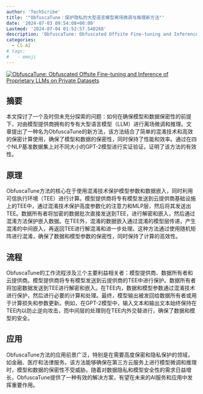 ```yaml
---
author: 'TechScribe'
title: '"ObfuscaTune：保护隐私的大型语言模型离场微调与推理新方法"'
date: '2024-07-03 09:54:08+00:00'
Lastmod: '2024-07-04 01:52:57.540268'
description: 'ObfuscaTune: Obfuscated Offsite Fine-tuning and Inference of Proprietary LLMs on Private Datasets'
categories:
  - CS.AI
# tags:
#   - emoji
---
```


[![ObfuscaTune: Obfuscated Offsite Fine-tuning and Inference of Proprietary LLMs on Private Datasets](https://arxiv-research-1301205113.cos.ap-guangzhou.myqcloud.com/images/2407.02960v1.pdf_0.jpg)](https://arxiv.org/abs/2407.02960v1)

## 摘要

本文探讨了一个及时但未充分探索的问题：如何在确保模型和数据保密性的前提下，对由模型提供商拥有的专有大型语言模型（LLM）进行离场微调和推理。文章提出了一种名为ObfuscaTune的新方法，该方法结合了简单的混淆技术和高效的保密计算使用，确保了模型和数据的保密性，同时保持了性能和效率。通过在四个NLP基准数据集上对不同大小的GPT-2模型进行实证验证，证明了该方法的有效性。<!--more-->

## 原理

ObfuscaTune方法的核心在于使用混淆技术保护模型参数和数据嵌入，同时利用可信执行环境（TEE）进行计算。模型提供商将专有模型发送到云提供商基础设施上的TEE中，通过混淆技术保护高度参数化的注意力和MLP层，然后将其发送出TEE。数据所有者将加密的数据批次直接发送到TEE，进行解密和嵌入，然后通过混淆方法保护嵌入数据。在TEE外，混淆的数据嵌入通过混淆的模型层传递，产生混淆的中间嵌入，再返回TEE进行解混淆和进一步处理。这种方法通过使用随机矩阵进行混淆，确保了数据和模型参数的保密性，同时保持了计算的高效性。

## 流程

ObfuscaTune的工作流程涉及三个主要利益相关者：模型提供商、数据所有者和云提供商。模型提供商将专有模型发送到云提供商的TEE中进行保护。数据所有者将加密数据发送到TEE进行解密和嵌入。在TEE内，数据和模型参数通过混淆技术进行保护，然后进行必要的计算和处理。最终，模型输出被发回给数据所有者或用于计算损失和参数更新。例如，在GPT-2模型中，输入文本和输出文本始终保持在TEE内以防止逆向攻击，而中间层的处理则在TEE内外交替进行，确保了数据和模型的安全。

## 应用

ObfuscaTune方法的应用前景广泛，特别是在需要高度保密和隐私保护的领域，如金融、医疗和法律服务。该方法能够确保在第三方云服务上进行模型微调和推理时，模型和数据的保密性不受威胁。随着对数据隐私和模型安全性的需求日益增长，ObfuscaTune提供了一种有效的解决方案，有望在未来的AI服务和应用中发挥重要作用。